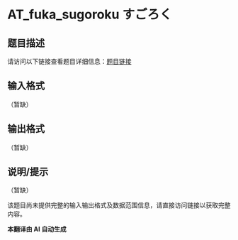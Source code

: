 # AT_fuka_sugoroku すごろく

## 题目描述

请访问以下链接查看题目详细信息：[题目链接](https://atcoder.jp/contests/fuka5/tasks/fuka_sugoroku)

## 输入格式

（暂缺）

## 输出格式

（暂缺）

## 说明/提示

（暂缺）

该题目尚未提供完整的输入输出格式及数据范围信息，请直接访问链接以获取完整内容。

 **本翻译由 AI 自动生成**